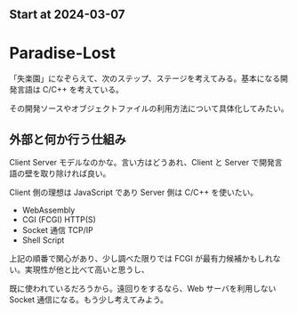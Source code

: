 ## Start at 2024-03-07

# Paradise-Lost

「失楽園」になぞらえて、次のステップ、ステージを考えてみる。基本になる開発言語は C/C++ を考えている。

その開発ソースやオブジェクトファイルの利用方法について具体化してみたい。

## 外部と何か行う仕組み

Client Server モデルなのかな。言い方はどうあれ、Client と Server で開発言語の壁を取り除ければ良い。

Client 側の理想は JavaScript であり Server 側は C/C++ を使いたい。

- WebAssembly
- CGI (FCGI)   HTTP(S)
- Socket 通信     TCP/IP
- Shell Script

上記の順番で関心があり、少し調べた限りでは FCGI が最有力候補かもしれない。実現性が他と比べて高いと思うし、

既に使われているだろうから。遠回りをするなら、Web サーバを利用しない Socket 通信になる。もう少し考えてみよう。

